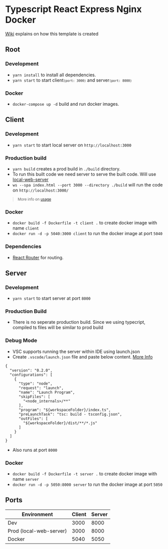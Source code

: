# Typescript React Express Nginx Docker

[Wiki](https://github.com/sriramrudraraju/Trend/wiki) explains on how this template is created

## Root

### Development
* `yarn install` to install all dependencies.
* `yarn start` to start client<small>`(port: 3000)`</small> and server<small>`(port: 8000)`</small> 

### Docker
* `docker-compose up -d` build and run docker images.


## Client

### Development
* `yarn start` to start local server on `http://localhost:3000`

### Production build
* `yarn build` creates a prod build in `./build` directory.
* To run this built code we need server to serve the built code. Will use [local-web-server](https://www.npmjs.com/package/local-web-server)
* `ws --spa index.html --port 3000 --directory ./build` will run the code on `http://localhost:3000/`
><small>More info on [usage](https://github.com/lwsjs/local-web-server/wiki/CLI-usage)</small>

### Docker
* `docker build -f Dockerfile -t client .` to create docker image with name `client`
* `docker run -d -p 5040:3000 client` to run the docker image at port `5040`

### Dependencies
* [React Router](https://reactrouter.com/web/guides/quick-start) for routing.


## Server

### Development
* `yarn start` to start server at port `8000`

### Production Build
* There is no seperate production build. Since we using typecript, compiled ts files will be similar to prod build

### Debug Mode
* VSC supports running the server within IDE using launch.json
* Create `.vscode/launch.json` file and paste below content. [More Info](https://code.visualstudio.com/docs/editor/debugging)
```
{
  "version": "0.2.0",
  "configurations": [
    {
      "type": "node",
      "request": "launch",
      "name": "Launch Program",
      "skipFiles": [
        "<node_internals>/**"
      ],
      "program": "${workspaceFolder}/index.ts",
      "preLaunchTask": "tsc: build - tsconfig.json",
      "outFiles": [
        "${workspaceFolder}/dist/**/*.js"
      ]
    }
  ]
}
```
* Also runs at port `8000`

### Docker
* `docker build -f Dockerfile -t server .` to create docker image with name `server`
* `docker run -d -p 5050:8000 server` to run the docker image at port `5050`

## Ports
| Environment | Client | Server |
| --- | --- | --- |
| Dev | 3000 | 8000 |
| Prod (local-web-server) | 3000 | 8000 |
| Docker | 5040 | 5050 |

